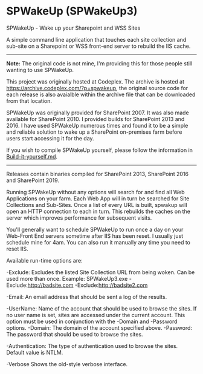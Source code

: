 # SPWakeUp (SPWakeUp3)

SPWakeUp - Wake up your Sharepoint and WSS Sites

A simple command line application that touches each site collection and sub-site on a Sharepoint or WSS front-end server to rebuild the IIS cache.

---

**Note:** The original code is not mine, I'm providing this for those people still wanting to use SPWakeUp.

This project was originally hosted at Codeplex. The archive is hosted at https://archive.codeplex.com/?p=spwakeup, the original source code for each release is also avaialble within the archive file that can be downloaded from that location.

SPWakeUp was originally provided for SharePoint 2007. It was also made available for SharePoint 2010. I provided builds for SharePoint 2013 and 2016. I have used SPWakeUp numerous times and found it to be a simple and reliable solution to wake up a SharePoint on-premises farm before users start accessing it for the day.

If you wish to compile SPWakeUp yourself, please follow the information in [Build-it-yourself.md](Build-it-yourself.md).

---

Releases contain binaries compiled for SharePoint 2013, SharePoint 2016 and SharePoint 2019.

Running SPWakeUp without any options will search for and find all Web Applications on your farm. Each Web App will in turn be searched for Site Collections and Sub-Sites. Once a list of every URL is built, spwakup will open an HTTP connection to each in turn. This rebuilds the caches on the server which improves performance for subsequent visits.

You'll generally want to schedule SPWakeUp to run once a day on your Web-Front End servers sometime after IIS has been reset. I usually just schedule mine for 4am. You can also run it manually any time you need to reset IIS.

Available run-time options are:

-Exclude: Excludes the listed Site Collection URL from being woken.
Can be used more than once. Example: SPWakeUp3.exe -Exclude:http://badsite.com -Exclude:http://badsite2.com

-Email: An email address that should be sent a log of the results.

-UserName: Name of the account that should be used to browse the sites. If no user name is set, sites are accessed under the current account. This option must be used in conjunction with the -Domain and -Password options.
-Domain: The domain of the account specified above.
-Password: The password that should be used to browse the sites.

-Authentication: The type of authentication used to browse the sites. Default value is NTLM.

-Verbose Shows the old-style verbose interface.